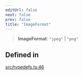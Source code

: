 ```yaml
---
editUrl: false
next: false
prev: false
title: "ImageFormat"
---
```


> **ImageFormat**: `"jpeg"` \| `"png"`

## Defined in

[src/typedefs.ts:46](https://github.com/fabricjs/fabric.js/blob/v6.0.0-rc4/src/typedefs.ts#L46)
